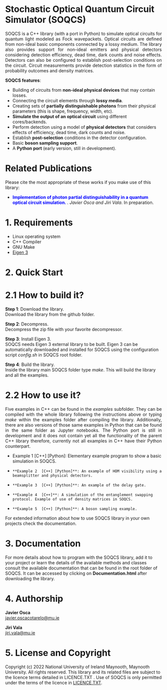 # Stochastic Optical Quantum Circuit Simulator (SOQCS) #

<p align="justify"> SOQCS is a C++ library (with a port in Python) to simulate optical circuits for quantum light modeled as Fock wavepackets. Optical circuits are defined from non-ideal basic components connected by a lossy medium. The library also provides support for non-ideal emitters and physical detectors considering detection efficiency, dead time, dark counts and noise effects. Detectors can also be configured to establish post-selection conditions on the circuit. Circuit measurements provide detection statistics in the form of probability outcomes and density matrices. </p>

**SOQCS features**:

* Building of circuits from **non-ideal physical devices** that may contain losses.
* Connecting the circuit elements through **lossy media**.
* Creating sets of **partially distinguishable photons** from their physical parameters (this is shape, frequency, width, etc).
* **Simulate the output of an optical circuit** using different cores/backends.
* Perform detection using a model of **physical detectors** that considers effects of efficiency, dead time, dark counts and noise.
* Establish **post-selection** conditions in the detector configuration.
* Basic **boson sampling support**.
* A **Python port** (early version, still in development).


# Related Publications #
Please cite the most appropriate of these works if you make use of this library:

* **<span style="color:blue"> Implementation of photon partial distinguishability in a quantum optical circuit simulation. </span>**. <i>Javier Osca and Jiri Vala</i>.  In preparation. 

# 1. Requirements #

* Linux operating system
* C++ Compiler
* GNU Make
* [Eigen 3](https://eigen.tuxfamily.org/index.php?title=Main_Page)


# 2. Quick Start #
# 2.1 How to build it? #
**Step 1**: Download the library.<br>
Download the library from the github folder.

**Step 2**: Decompress. <br>
Decompress the zip file with your favorite decompressor.

**Step 3**: Install Eigen 3. <br>
SOQCS needs Eigen 3 external library to be built. Eigen 3 can be automatically downloaded and installed for SOQCS using the configuration script <i>config.sh</i> in SOQCS root folder.

**Step 4**: Build the library. <br>
Inside the library main SOQCS folder type <i>make</i>. This will build the library and all the examples. 

# 2.2 How to use it? #
<p align="justify"> Five examples in C++ can be found in the <i>examples</i> subfolder. They can be compiled with the whole library following the instructions above or typing <i>make</i> within the examples folder after compiling the library.
Additionally, there are also versions of those same examples in Python that can be found in the same folder as Jupyter notebooks. The Python port is still in development and it does not contain yet all the functionality of the parent C++ library
therefore, currently not all examples in C++ have their Python counterpart.
</p>

* Example 1  [C++] [Python]: Elementary example program to show a basic simulation in SOQCS.
*     **Example 2  [C++] [Python]**: An example of HOM visibility using a beamsplitter and physical detectors.
*     **Example 3  [C++] [Python]**: An example of the delay gate.
*     **Example 4  [C++]**: A simulation of the entanglement swapping protocol. Example of use of density matrices in SOQCS.
*     **Example 5  [C++] [Python]**: A boson sampling example.

For extended information about how to use SOQCS library in your own projects check the documentation.
# 3. Documentation #
For more details about how to program with the SOQCS library, add it to your project or learn the details of the available methods and classes consult the available documentation that can be found in the root folder of SOQCS. It can be accessed by clicking on **Documentation.html** after downloading the library. 

# 4. Authorship #
<b>Javier Osca</b> <br>
javier.oscacotarelo@mu.ie

<b>Jiri Vala</b> <br>
jiri.vala@mu.ie

# 5. License and Copyright #
Copyright (c) 2022 National University of Ireland Maynooth, Maynooth University. All rights reserved. This library and its related files are subject to the licence terms detailed in LICENCE.TXT .
Use of SOQCS is only permitted under the terms of the licence in [LICENCE.TXT](./LICENCE.TXT). 
